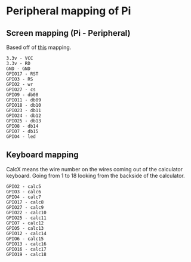 # Peripheral mapping of Pi

## Screen mapping (Pi - Peripheral)

Based off of [this](https://github.com/notro/fbtft/wiki/LCD-Modules#itdb02-28) mapping.

```
3.3v - VCC
3.3v - RD
GND - GND
GPIO17 - RST
GPIO3 - RS
GPIO2 - wr
GPIO27 - cs
GPIO9 - db08
GPIO11 - db09
GPIO18 - db10
GPIO23 - db11
GPIO24 - db12
GPIO25 - db13
GPIO8 - db14
GPIO7 - db15
GPIO4 - led
```

## Keyboard mapping

CalcX means the wire number on the wires coming out of the calculator keyboard.
Going from 1 to 18 looking from the backside of the calculator.

```
GPIO2 - calc5
GPIO3 - calc6
GPIO4 - calc7
GPIO17 - calc8
GPIO27 - calc9
GPIO22 - calc10
GPIO25 - calc11
GPIO7 - calc12
GPIO5 - calc13
GPIO12 - calc14
GPIO6 - calc15
GPIO13 - calc16
GPIO16 - calc17
GPIO19 - calc18
```
